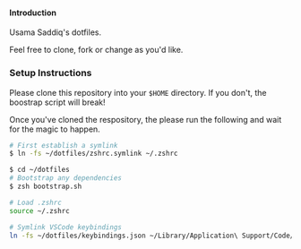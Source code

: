 #### Introduction

Usama Saddiq's dotfiles.

Feel free to clone, fork or change as you'd like.


### Setup Instructions

Please clone this repository into your `$HOME` directory. If you don't, the boostrap script will break!

Once you've cloned the respository, the please run the following and wait for the magic to happen.

```bash
# First establish a symlink
$ ln -fs ~/dotfiles/zshrc.symlink ~/.zshrc

$ cd ~/dotfiles
# Bootstrap any dependencies
$ zsh bootstrap.sh

# Load .zshrc
source ~/.zshrc

# Symlink VSCode keybindings
ln -fs ~/dotfiles/keybindings.json ~/Library/Application\ Support/Code/User/keybindings.json
```
